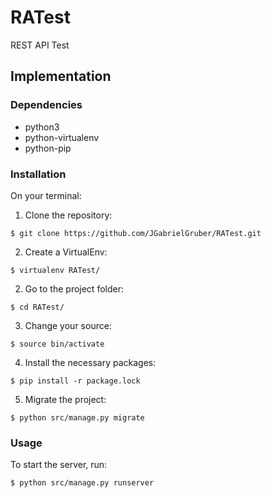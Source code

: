 # RATest
REST API Test

## Implementation

### Dependencies

* python3
* python-virtualenv
* python-pip

### Installation
On your terminal:

1. Clone the repository:
```
$ git clone https://github.com/JGabrielGruber/RATest.git
```
2. Create a VirtualEnv:
```
$ virtualenv RATest/
```
2. Go to the project folder:
```
$ cd RATest/
```
3. Change your source:
```
$ source bin/activate
```
4. Install the necessary packages:
```
$ pip install -r package.lock
```
5. Migrate the project:
```
$ python src/manage.py migrate
```

### Usage

To start the server, run:
```
$ python src/manage.py runserver
```
